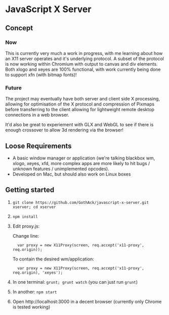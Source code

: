 # JavaScript X Server

## Concept

### Now

This is currently very much a work in progress, with me learning about how an X11 server operates and it's underlying protocol.
A subset of the protocol is now working within Chromium with output to canvas and div elements.
Both xlogo and xeyes are 100% functional, with work currently being done to support xfn (with bitmap fonts)!

### Future

The project may eventually have both server and client side X processing, 
allowing for optimisation of the X protocol and compression of Pixmaps before transferring to the client allowing 
for lightweight remote desktop connections in a web browser.

It'd also be great to experiement with GLX and WebGL to see if there is enough crossover to allow 3d rendering via the browser!

## Loose Requirements
* A basic window manager or application (we're talking blackbox wm, xlogo, xeyes, xfd, more complex apps are more likely to hit bugs / unknown features / unimplemented opcodes).
* Developed on Mac, but should also work on Linux boxes

## Getting started
1. `git clone https://github.com/GothAck/javascript-x-server.git xserver; cd xserver`
2. `npm install`
3. Edit proxy.js:

   Change line:

   `  var proxy = new X11Proxy(screen, req.accept('x11-proxy', req.origin));`

   To contain the desired wm/application:

   `  var proxy = new X11Proxy(screen, req.accept('x11-proxy', req.origin), 'xeyes');`
4. In one terminal: `grunt; grunt watch` (you can just run `grunt`)
5. In another: `npm start`
6. Open http://localhost:3000 in a decent browser (currently only Chrome is tested working)
